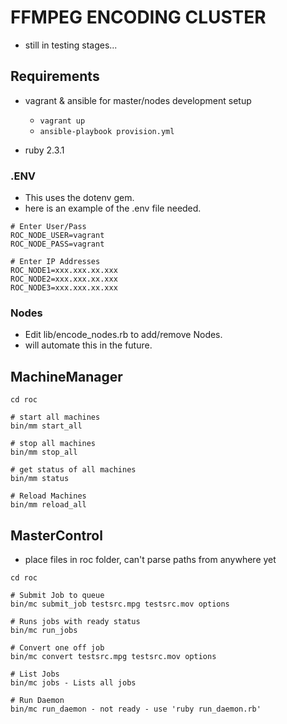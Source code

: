 # FFMPEG ENCODING CLUSTER
- still in testing stages...

## Requirements
- vagrant & ansible for master/nodes development setup
  - ```vagrant up```
  - ```ansible-playbook provision.yml```

- ruby 2.3.1
### .ENV
- This uses the dotenv gem.
- here is an example of the .env file needed.

```
# Enter User/Pass
ROC_NODE_USER=vagrant
ROC_NODE_PASS=vagrant

# Enter IP Addresses
ROC_NODE1=xxx.xxx.xx.xxx
ROC_NODE2=xxx.xxx.xx.xxx
ROC_NODE3=xxx.xxx.xx.xxx
```

### Nodes
- Edit lib/encode_nodes.rb to add/remove Nodes.
- will automate this in the future.

## MachineManager
```
cd roc

# start all machines
bin/mm start_all

# stop all machines
bin/mm stop_all

# get status of all machines
bin/mm status

# Reload Machines
bin/mm reload_all
```

## MasterControl
- place files in roc folder, can't parse paths from anywhere yet
```
cd roc

# Submit Job to queue
bin/mc submit_job testsrc.mpg testsrc.mov options

# Runs jobs with ready status
bin/mc run_jobs

# Convert one off job
bin/mc convert testsrc.mpg testsrc.mov options

# List Jobs
bin/mc jobs - Lists all jobs

# Run Daemon
bin/mc run_daemon - not ready - use 'ruby run_daemon.rb'
```
